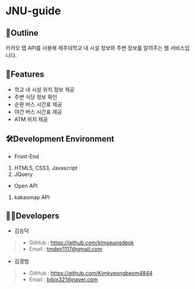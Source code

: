 # JNU-guide
## 📌Outline
카카오 맵 API를 사용해 제주대학교 내 시설 정보와 주변 정보를 알려주는 웹 서비스입니다.


## 🔎Features
- 학교 내 시설 위치 정보 제공
- 주변 식당 정보 확인
- 순환 버스 시간표 제공
- 야간 버스 시간표 제공
- ATM 위치 제공

## 🛠Development Environment
- Front-End
1. HTML5, CSS3, Javascript
2. JQuery
- Open API
1. kakaomap API 

## 👨‍💻Developers
- 김승덕
>- GitHub : https://github.com/kimseungdeok
>- Email : tmdejr1117@gmail.com

- 김경범
>- GitHub : https://github.com/Kimkyeongbeom4844
>- Email : bibix321@naver.com
